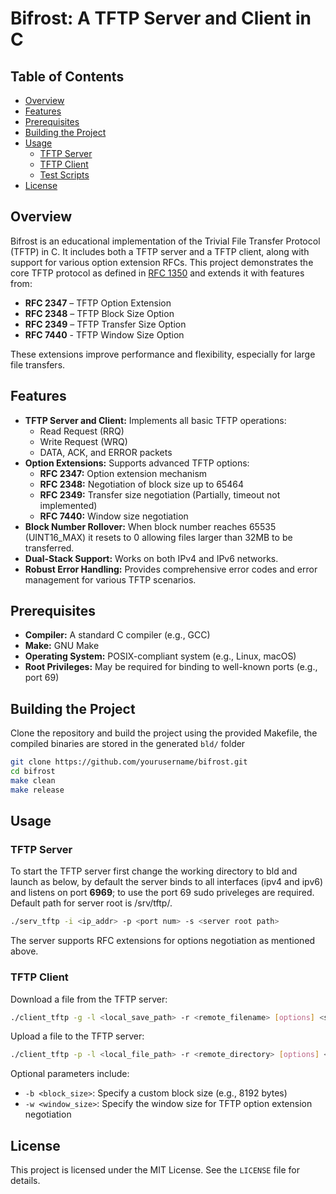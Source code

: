 # Bifrost: A TFTP Server and Client in C


## Table of Contents

- [Overview](#overview)
- [Features](#features)
- [Prerequisites](#prerequisites)
- [Building the Project](#building-the-project)
- [Usage](#usage)
  - [TFTP Server](#tftp-server)
  - [TFTP Client](#tftp-client)
  - [Test Scripts](#test-scripts)
- [License](#license)

## Overview

Bifrost is an educational implementation of the Trivial File Transfer Protocol (TFTP) in C. It includes both a TFTP server and a TFTP client, along with support for various option extension RFCs. This project demonstrates the core TFTP protocol as defined in [RFC 1350](https://datatracker.ietf.org/doc/html/rfc1350) and extends it with features from:

- **RFC 2347** – TFTP Option Extension
- **RFC 2348** – TFTP Block Size Option
- **RFC 2349** – TFTP Transfer Size Option
- **RFC 7440** - TFTP Window Size Option 

These extensions improve performance and flexibility, especially for large file transfers.

## Features

- **TFTP Server and Client:** Implements all basic TFTP operations:
  - Read Request (RRQ)
  - Write Request (WRQ)
  - DATA, ACK, and ERROR packets
- **Option Extensions:** Supports advanced TFTP options:
  - **RFC 2347:** Option extension mechanism
  - **RFC 2348:** Negotiation of block size up to 65464
  - **RFC 2349:** Transfer size negotiation (Partially, timeout not implemented)
  - **RFC 7440:** Window size negotiation
- **Block Number Rollover:** When block number reaches 65535 (UINT16_MAX) it resets to 0 allowing files larger than 32MB to be transferred. 
- **Dual-Stack Support:** Works on both IPv4 and IPv6 networks.
- **Robust Error Handling:** Provides comprehensive error codes and error management for various TFTP scenarios.

## Prerequisites

- **Compiler:** A standard C compiler (e.g., GCC)
- **Make:** GNU Make
- **Operating System:** POSIX-compliant system (e.g., Linux, macOS)
- **Root Privileges:** May be required for binding to well-known ports (e.g., port 69)

## Building the Project

Clone the repository and build the project using the provided Makefile, the compiled binaries are stored in the generated `bld/` folder

```bash
git clone https://github.com/yourusername/bifrost.git
cd bifrost
make clean
make release
```

## Usage

### TFTP Server

To start the TFTP server first change the working directory to bld and launch as below, by default the server binds to all interfaces (ipv4 and ipv6) and listens on port **6969**; to use the port 69 sudo priveleges are required. Default path for server root is /srv/tftp/.

```bash
./serv_tftp -i <ip_addr> -p <port num> -s <server root path>
```

The server supports RFC extensions for options negotiation as mentioned above.

### TFTP Client

Download a file from the TFTP server:
```bash
./client_tftp -g -l <local_save_path> -r <remote_filename> [options] <server_ip> 
```

Upload a file to the TFTP server:

```bash
./client_tftp -p -l <local_file_path> -r <remote_directory> [options] <server_ip>
```

Optional parameters include:

- `-b <block_size>`: Specify a custom block size (e.g., 8192 bytes)
- `-w <window_size>`: Specify the window size for TFTP option extension negotiation


## License

This project is licensed under the MIT License. See the `LICENSE` file for details.
